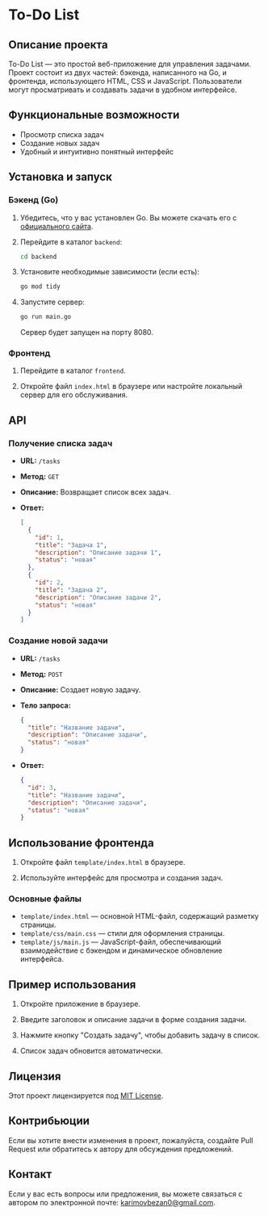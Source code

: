 
# To-Do List

## Описание проекта

To-Do List — это простой веб-приложение для управления задачами. Проект состоит из двух частей: бэкенда, написанного на Go, и фронтенда, использующего HTML, CSS и JavaScript. Пользователи могут просматривать и создавать задачи в удобном интерфейсе.

## Функциональные возможности

- Просмотр списка задач
- Создание новых задач
- Удобный и интуитивно понятный интерфейс

## Установка и запуск

### Бэкенд (Go)

1. Убедитесь, что у вас установлен Go. Вы можете скачать его с [официального сайта](https://golang.org/dl/).

2. Перейдите в каталог `backend`:

   ```bash
   cd backend
   ```

3. Установите необходимые зависимости (если есть):

   ```bash
   go mod tidy
   ```

4. Запустите сервер:

   ```bash
   go run main.go
   ```

   Сервер будет запущен на порту 8080.

### Фронтенд

1. Перейдите в каталог `frontend`.

2. Откройте файл `index.html` в браузере или настройте локальный сервер для его обслуживания.

## API

### Получение списка задач

- **URL:** `/tasks`
- **Метод:** `GET`
- **Описание:** Возвращает список всех задач.
- **Ответ:**

  ```json
  [
    {
      "id": 1,
      "title": "Задача 1",
      "description": "Описание задачи 1",
      "status": "новая"
    },
    {
      "id": 2,
      "title": "Задача 2",
      "description": "Описание задачи 2",
      "status": "новая"
    }
  ]
  ```

### Создание новой задачи

- **URL:** `/tasks`
- **Метод:** `POST`
- **Описание:** Создает новую задачу.
- **Тело запроса:**

  ```json
  {
    "title": "Название задачи",
    "description": "Описание задачи",
    "status": "новая"
  }
  ```

- **Ответ:**

  ```json
  {
    "id": 3,
    "title": "Название задачи",
    "description": "Описание задачи",
    "status": "новая"
  }
  ```

## Использование фронтенда

1. Откройте файл `template/index.html` в браузере.

2. Используйте интерфейс для просмотра и создания задач.

### Основные файлы

- `template/index.html` — основной HTML-файл, содержащий разметку страницы.
- `template/css/main.css` — стили для оформления страницы.
- `template/js/main.js` — JavaScript-файл, обеспечивающий взаимодействие с бэкендом и динамическое обновление интерфейса.

## Пример использования

1. Откройте приложение в браузере.

2. Введите заголовок и описание задачи в форме создания задачи.

3. Нажмите кнопку "Создать задачу", чтобы добавить задачу в список.

4. Список задач обновится автоматически.

## Лицензия

Этот проект лицензируется под [MIT License](LICENSE).

## Контрибьюции

Если вы хотите внести изменения в проект, пожалуйста, создайте Pull Request или обратитесь к автору для обсуждения предложений.

## Контакт

Если у вас есть вопросы или предложения, вы можете связаться с автором по электронной почте: [karimovbezan0@gmail.com](mailto:karimovbezan0@gmail.com).
